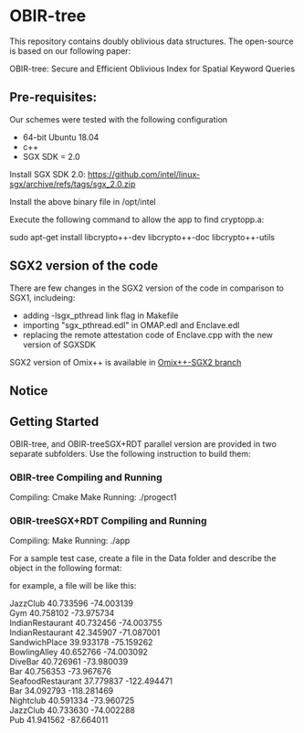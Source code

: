 # OBIR-tree
This repository contains doubly oblivious data structures. The open-source is based on our following paper:

OBIR-tree: Secure and Efficient Oblivious Index for Spatial Keyword Queries


## Pre-requisites: ###
Our schemes were tested with the following configuration
- 64-bit Ubuntu 18.04
- c++
- SGX SDK = 2.0

Install SGX SDK 2.0: https://github.com/intel/linux-sgx/archive/refs/tags/sgx_2.0.zip

Install the above binary file in /opt/intel

Execute the following command to allow the app to find cryptopp.a:

sudo apt-get install libcrypto++-dev libcrypto++-doc libcrypto++-utils

## SGX2 version of the code ###
There are few changes in the SGX2 version of the code in comparison to SGX1, includeing:

- adding -lsgx_pthread link flag in Makefile
- importing "sgx_pthread.edl" in OMAP.edl and Enclave.edl
- replacing the remote attestation code of Enclave.cpp with the new version of SGXSDK

SGX2 version of Omix++ is available in [Omix++-SGX2 branch](https://github.com/jgharehchamani/graphos/tree/Omix%2B%2B-SGX2)

## Notice ###

##  Getting Started ###
OBIR-tree, and OBIR-treeSGX+RDT parallel version are provided in two separate subfolders. Use the following instruction to build them:


### OBIR-tree Compiling and Running


Compiling:
Cmake
Make
Running:
./progect1
### OBIR-treeSGX+RDT Compiling and Running


Compiling:
Make
Running:
./app

For a sample test case, create a file in the Data folder and describe the object in the following format:

for example, a file will be like this:

JazzClub 40.733596 -74.003139\
Gym 40.758102 -73.975734\
IndianRestaurant 40.732456 -74.003755\
IndianRestaurant 42.345907 -71.087001\
SandwichPlace 39.933178 -75.159262\
BowlingAlley 40.652766 -74.003092\
DiveBar 40.726961 -73.980039\
Bar 40.756353 -73.967676\
SeafoodRestaurant 37.779837 -122.494471\
Bar 34.092793 -118.281469\
Nightclub 40.591334 -73.960725\
JazzClub 40.733630 -74.002288\
Pub 41.941562 -87.664011


